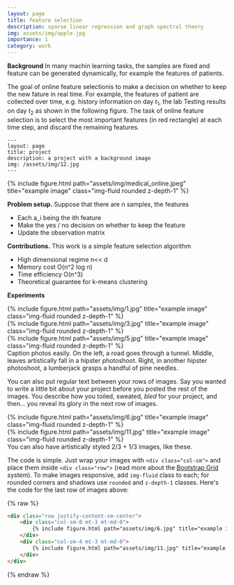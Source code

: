 ```yaml
---
layout: page
title: feature selection
description: sparse linear regression and graph spectral theory
img: assets/img/apple.jpg
importance: 1
category: work
---
```


<b>Background</b> In many machin learning tasks, the samples are fixed and feature can be generated dynamically, for example the features of patients.

The goal of online feature selectionis to make a decision on whether to keep the new fature in real time. For example, the features of patient are collected over time, e.g. history information on day $t_1$, the lab Testing results on day $t_2$ as shown in the following figure. The task of online feature selection is to select the most important features (in red rectangle) at each time step, and discard the remaining features. 

    ---
    layout: page
    title: project
    description: a project with a background image
    img: /assets/img/12.jpg
    ---

<div class="row">
    <div class="col-sm mt-3 mt-md-0">
        {% include figure.html path="assets/img/medical_online.jpeg" title="example image" class="img-fluid rounded z-depth-1" %}
    </div>
</div>

<b>Problem setup.</b> Suppose that there are n samples, the features 
<ul>
  <li>Each a_i being the ith feature</li>
  <li>Make the yes / no decision on whether to keep the feature</li>
  <li>Update the observation matrix </li>
</ul> 


<b>Contributions.</b> This work is a simple feature selection algorithm
<ul>
  <li>High dimensional regime n<< d</li>
  <li>Memory cost O(n^2 log n)</li>
  <li>Time efficiency O(n^3) </li>
  <li>Theoretical guarantee for k-means clustering</li>
</ul>


<b>Experiments</b>


<div class="row">
    <div class="col-sm mt-3 mt-md-0">
        {% include figure.html path="assets/img/1.jpg" title="example image" class="img-fluid rounded z-depth-1" %}
    </div>
    <div class="col-sm mt-3 mt-md-0">
        {% include figure.html path="assets/img/3.jpg" title="example image" class="img-fluid rounded z-depth-1" %}
    </div>
    <div class="col-sm mt-3 mt-md-0">
        {% include figure.html path="assets/img/5.jpg" title="example image" class="img-fluid rounded z-depth-1" %}
    </div>
</div>
<div class="caption">
    Caption photos easily. On the left, a road goes through a tunnel. Middle, leaves artistically fall in a hipster photoshoot. Right, in another hipster photoshoot, a lumberjack grasps a handful of pine needles.
</div>


You can also put regular text between your rows of images.
Say you wanted to write a little bit about your project before you posted the rest of the images.
You describe how you toiled, sweated, *bled* for your project, and then... you reveal its glory in the next row of images.


<div class="row justify-content-sm-center">
    <div class="col-sm-8 mt-3 mt-md-0">
        {% include figure.html path="assets/img/6.jpg" title="example image" class="img-fluid rounded z-depth-1" %}
    </div>
    <div class="col-sm-4 mt-3 mt-md-0">
        {% include figure.html path="assets/img/11.jpg" title="example image" class="img-fluid rounded z-depth-1" %}
    </div>
</div>
<div class="caption">
    You can also have artistically styled 2/3 + 1/3 images, like these.
</div>


The code is simple.
Just wrap your images with `<div class="col-sm">` and place them inside `<div class="row">` (read more about the <a href="https://getbootstrap.com/docs/4.4/layout/grid/">Bootstrap Grid</a> system).
To make images responsive, add `img-fluid` class to each; for rounded corners and shadows use `rounded` and `z-depth-1` classes.
Here's the code for the last row of images above:

{% raw %}
```html
<div class="row justify-content-sm-center">
    <div class="col-sm-8 mt-3 mt-md-0">
        {% include figure.html path="assets/img/6.jpg" title="example image" class="img-fluid rounded z-depth-1" %}
    </div>
    <div class="col-sm-4 mt-3 mt-md-0">
        {% include figure.html path="assets/img/11.jpg" title="example image" class="img-fluid rounded z-depth-1" %}
    </div>
</div>
```
{% endraw %}
